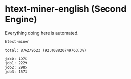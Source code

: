# htext-miner-english (Second Engine)

Everything doing here is automated.

```
htext-miner

total: 8762/9523 (92.00882074976373%)

job0: 1975
job1: 2229
job2: 2985
job3: 1573
```